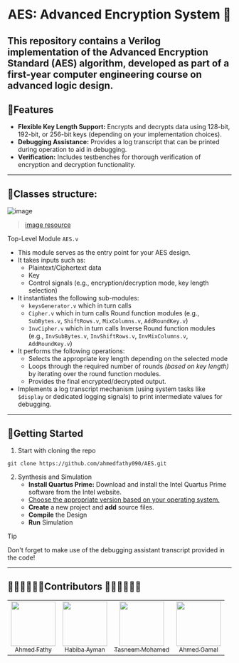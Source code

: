 <div align="center"> <h1> AES: Advanced Encryption System 🔐</h1> </div>
 
 This repository contains a Verilog implementation of the Advanced Encryption Standard (AES) algorithm, developed as part of a first-year computer engineering course on advanced logic design.
 --------
 ## 🚀Features 
- **Flexible Key Length Support:** Encrypts and decrypts data using 128-bit, 192-bit, or 256-bit keys (depending on your implementation choices).
- **Debugging Assistance:** Provides a log transcript that can be printed during operation to aid in debugging.
- **Verification:** Includes testbenches for thorough verification of encryption and decryption functionality.
---
## 📃Classes structure:

![image](https://github.com/ahmedfathy090/AES/assets/137416623/40a5cf39-c18d-44e1-9bbc-60c9212fb449)
>[image resource](https://www.researchgate.net/figure/The-overall-structure-of-the-AES-algorithm-1_fig1_320162676)

Top-Level Module `AES.v`
- This module serves as the entry point for your AES design.
- It takes inputs such as:
    - Plaintext/Ciphertext data
    - Key
    - Control signals (e.g., encryption/decryption mode, key length selection)
- It instantiates the following sub-modules:
	- `keysGenerator.v` which in turn calls
	- `Cipher.v` which in turn calls Round function modules (e.g., `SubBytes.v`, `ShiftRows.v`, `MixColumns.v`, `AddRoundKey.v`)
	- `InvCipher.v` which in turn calls Inverse Round function modules (e.g., `InvSubBytes.v`, `InvShiftRows.v`, `InvMixColumns.v`, `AddRoundKey.v`)
- It performs the following operations:
	- Selects the appropriate key length depending on the selected mode
	- Loops through the required number of rounds *(based on key length)* by iterating over the round function modules.
	- Provides the final encrypted/decrypted output.
- Implements a log transcript mechanism (using system tasks like `$display` or dedicated logging signals) to print intermediate values for debugging.
---
## 🚧Getting Started
1. Start with cloning the repo
```
git clone https://github.com/ahmedfathy090/AES.git
```
2. Synthesis and Simulation
	- **Install Quartus Prime:** Download and install the Intel Quartus Prime software from the Intel website.
	- [Choose the appropriate version based on your operating system.](https://www.intel.com/content/www/us/en/products/details/fpga/development-tools/quartus-prime.html)
	- **Create** a new project and **add** source files.
	- **Compile** the Design
	- **Run** Simulation
> [!TIP]
> Don't forget to make use of the debugging assistant transcript provided in the code!

----
## 👩🏻‍💻👩🏻‍💻Contributors 🧑🏻‍💻🧑🏻‍💻
<table>
<tr>
  <td align = "center"> 
	<a href = "https://github.com/ahmedfathy0-0">
	  <img src = "https://github.com/ahmedfathy0-0.png" width = 100>
	  <br />
	  <sub> Ahmed Fathy</sub>
	</a>
  </td>
  <td align = "center"> 
	<a href = "https://github.com/habibayman">
	  <img src = "https://github.com/habibayman.png" width = 100>
	  <br />
	  <sub> Habiba Ayman </sub>
	</a>
  </td>
  <td align = "center"> 
	<a href = "https://github.com/Tasneemmohammed0">
	  <img src = "https://github.com/Tasneemmohammed0.png" width = 100>
	  <br />
	  <sub> Tasneem Mohamed </sub>
	</a>
  </td>
  <td align = "center"> 
	<a href = "https://github.com/ahmedGamalEllabban">
	  <img src = "https://github.com/ahmedGamalEllabban.png" width = 100>
	  <br />
	  <sub> Ahmed Gamal </sub>
	</a>
  </td>
</tr>
</table>
